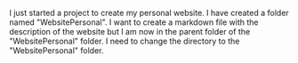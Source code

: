I just started a project to create my personal website. I have created a folder named "WebsitePersonal". I want to create a markdown file with the description of the website but I am now in the parent folder of the "WebsitePersonal" folder. I need to change the directory to the "WebsitePersonal" folder.